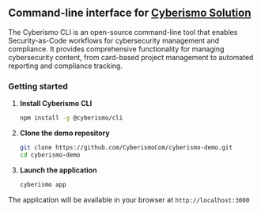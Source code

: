 ## Command-line interface for [Cyberismo Solution](https://cyberismo.com/solution/)

The Cyberismo CLI is an open-source command-line tool that enables Security-as-Code workflows for cybersecurity management and compliance. It provides comprehensive functionality for managing cybersecurity content, from card-based project management to automated reporting and compliance tracking.

### Getting started

1. **Install Cyberismo CLI**

   ```bash
   npm install -g @cyberismo/cli
   ```

2. **Clone the demo repository**

   ```bash
   git clone https://github.com/CyberismoCom/cyberismo-demo.git
   cd cyberismo-demo
   ```

3. **Launch the application**
   ```bash
   cyberismo app
   ```

The application will be available in your browser at `http://localhost:3000`
